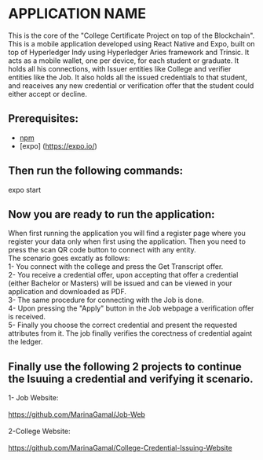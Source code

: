 # APPLICATION NAME
This is the core of the "College Certificate Project on top of the Blockchain". This is a mobile application developed using React Native and Expo, built on top of Hyperledger Indy using Hyperledger Aries framework and Trinsic.
It acts as a mobile wallet, one per device, for each student or graduate. It holds all his connections, with Issuer entities like College and verifier entities like the Job.
It also holds all the issued credentials to that student, and reaceives any new credential or verification offer that the student could either accept or decline.


## Prerequisites:
- [npm](https://www.npmjs.com/get-npm)
- [expo] (https://expo.io/)

## Then run the following commands:
  expo start 
  
  
## Now you are ready to run the application:
When first running the application you will find a register page where you register your data only when first using the application. Then you need to press the scan QR code button to connect with any entity.  <br /> 
The scenario goes excatly as follows: <br /> 
1- You connect with the college and press the Get Transcript offer. <br /> 
2- You receive a credential offer, upon accepting that offer a credential (either Bachelor or Masters) will be issued and can be viewed in your application and downloaded as PDF. <br /> 
3- The same procedure for connecting with the Job is done. <br /> 
4- Upon pressing the "Apply" button in the Job webpage a verification offer is received. <br /> 
5- Finally you choose the correct credential and present the requested attributes from it. The job finally verifies the corectness of credential againt the ledger. <br /> 
  
## Finally use the following 2 projects to continue the Isuuing a credential and verifying it scenario.
1- Job Website:   <br />                                                                                                                     
 https://github.com/MarinaGamal/Job-Web <br />                                                                                                                    
2-College Website: <br />                                                                                                   
https://github.com/MarinaGamal/College-Credential-Issuing-Website
